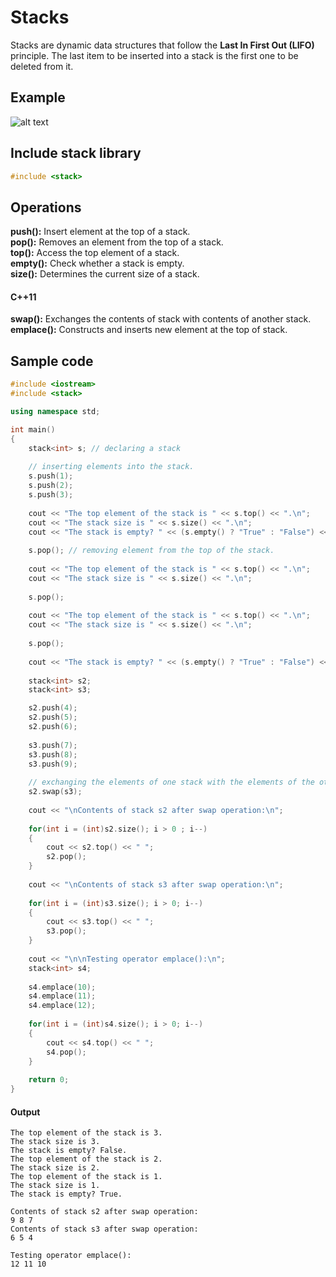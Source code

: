 # Stacks

Stacks are dynamic data structures that follow the **Last In First Out (LIFO)** principle. The last item to be inserted into a stack is the first one to be deleted from it.

## Example

![alt text](https://he-s3.s3.amazonaws.com/media/uploads/9a74c87.png)

## Include stack library

```cpp
#include <stack>
```

## Operations

**push():** Insert element at the top of a stack.  
**pop():** Removes an element from the top of a stack.  
**top():** Access the top element of a stack.  
**empty():** Check whether a stack is empty.  
**size():** Determines the current size of a stack.

#### C++11
**swap():** Exchanges the contents of stack with contents of another stack.  
**emplace():** Constructs and inserts new element at the top of stack.

## Sample code

```cpp
#include <iostream>
#include <stack>

using namespace std;

int main()
{
	stack<int> s; // declaring a stack
	
	// inserting elements into the stack.
	s.push(1);
	s.push(2);
	s.push(3);
	
	cout << "The top element of the stack is " << s.top() << ".\n";
	cout << "The stack size is " << s.size() << ".\n";
	cout << "The stack is empty? " << (s.empty() ? "True" : "False") << ".\n";
	
	s.pop(); // removing element from the top of the stack.
	
	cout << "The top element of the stack is " << s.top() << ".\n";
	cout << "The stack size is " << s.size() << ".\n";
	
	s.pop();
	
	cout << "The top element of the stack is " << s.top() << ".\n";
	cout << "The stack size is " << s.size() << ".\n";
	
	s.pop();
	
	cout << "The stack is empty? " << (s.empty() ? "True" : "False") << ".\n";
	
	stack<int> s2;
	stack<int> s3;

	s2.push(4);
	s2.push(5);
	s2.push(6);
	
	s3.push(7);
	s3.push(8);
	s3.push(9);
	
	// exchanging the elements of one stack with the elements of the other stack.
	s2.swap(s3);
	
	cout << "\nContents of stack s2 after swap operation:\n";
	
	for(int i = (int)s2.size(); i > 0 ; i--)
	{
		cout << s2.top() << " ";
		s2.pop();
	}
	
	cout << "\nContents of stack s3 after swap operation:\n";
	
	for(int i = (int)s3.size(); i > 0; i--)
	{
		cout << s3.top() << " ";
		s3.pop();
	}
	
	cout << "\n\nTesting operator emplace():\n";
	stack<int> s4;
	
	s4.emplace(10);
	s4.emplace(11);
	s4.emplace(12);
	
	for(int i = (int)s4.size(); i > 0; i--)
	{
		cout << s4.top() << " ";
		s4.pop();
	}
	
	return 0;
}
```

#### Output

```
The top element of the stack is 3.
The stack size is 3.
The stack is empty? False.
The top element of the stack is 2.
The stack size is 2.
The top element of the stack is 1.
The stack size is 1.
The stack is empty? True.

Contents of stack s2 after swap operation:
9 8 7 
Contents of stack s3 after swap operation:
6 5 4 

Testing operator emplace():
12 11 10 
```
